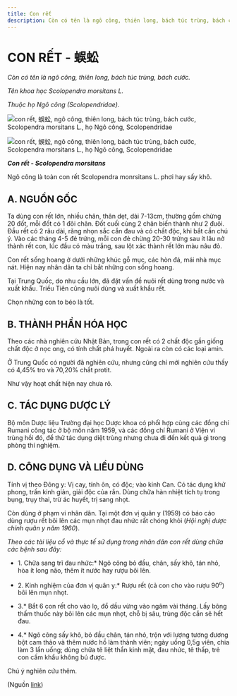 ```yaml
---
title: Con rết
description: Còn có tên là ngô công, thiên long, bách túc trùng, bách cước. Tên khoa học Scolopendra morsitans L.. Thuộc họ Ngô công (Scolopendridae). Ngô công là toàn con rết Scolopendra monrsitans L. phơi hay sấy khô.
---
```

# CON RẾT - 蜈蚣

*Còn có tên là ngô công, thiên long, bách túc trùng, bách cước.*

*Tên khoa học Scolopendra morsitans L.*

*Thuộc họ Ngô công (Scolopendridae).*

![con rết, 蜈蚣, ngô công, thiên long, bách túc trùng, bách cước, Scolopendra morsitans L., họ Ngô công, Scolopendridae](/imgs/do-tat-loi/ctvvtvn/con-ret.jpg)

![con rết, 蜈蚣, ngô công, thiên long, bách túc trùng, bách cước, Scolopendra morsitans L., họ Ngô công, Scolopendridae](/imgs/do-tat-loi/ctvvtvn/con-ret-2.jpg)

***Con rết - Scolopendra morsitans***

Ngô công là toàn con rết Scolopendra monrsitans L. phơi hay sấy khô.

## A. NGUỒN GỐC

Ta dùng con rết lớn, nhiều chân, thân dẹt, dài 7-13cm, thường gồm chừng 20 đốt, mỗi đốt có 1 đôi chân. Đốt cuối cùng 2 chân biến thành như 2 đuôi. Đầu rết có 2 râu dài, răng nhọn sắc cắn đau và có chất độc, khi bắt cần chú ý. Vào các tháng 4-5 đẻ trứng, mỗi con đẻ chừng 20-30 trứng sau ít lâu nở thành rết con, lúc đầu có màu trắng, sau lột xác thành rết lớn màu nâu đỏ.

Con rết sống hoang ở dưới những khúc gỗ mục, các hòn đá, mái nhà mục nát. Hiện nay nhân dân ta chỉ bắt những con sống hoang.

Tại Trung Quốc, do nhu cầu lớn, đã đặt vấn đề nuôi rết dùng trong nước và xuất khẩu. Triều Tiên cũng nuôi dùng và xuất khẩu rết.

Chọn những con to béo là tốt.

## B. THÀNH PHẦN HÓA HỌC

Theo các nhà nghiên cứu Nhật Bản, trong con rết có 2 chất độc gần giống chất độc ở nọc ong, có tính chất phá huyết. Ngoài ra còn có các loại amin.

Ở Trung Quốc có người đã nghiên cứu, nhưng cũng chỉ mới nghiên cứu thấy có 4,45% tro và 70,20% chất protit.

Như vậy hoạt chất hiện nay chưa rõ.

## C. TÁC DỤNG DƯỢC LÝ

Bộ môn Dược liệu Trường đại học Dược khoa có phối hợp cùng các đồng chí Rumani công tác ở bộ môn năm 1959, và các đồng chí Rumani ở Viện vi trùng hồi đó, để thử tác dụng diệt trùng nhưng chưa đi đến kết quả gì trong phòng thí nghiệm.

## D. CÔNG DỤNG VÀ LIỀU DÙNG

Tính vị theo Đông y: Vị cay, tính ôn, có độc; vào kinh Can. Có tác dụng khử phong, trấn kinh giản, giải độc của rắn. Dùng chữa hàn nhiệt tích tụ trong bụng, trụy thai, trừ ác huyết, trị sang nhọt.

Còn dùng ở phạm vi nhân dân. Tại một đơn vị quân y (1959) có báo cáo dùng rượu rết bôi lên các mụn nhọt đau nhức rất chóng khỏi (*Hội nghị dược chính quân y năm 1960*).

*Theo các tài liệu cổ và thực tế sử dụng trong nhân dân con rết dùng chữa các bệnh sau đây:*

* 1\. Chữa sang trĩ đau nhức:* Ngô công bỏ đầu, chân, sấy khô, tán nhỏ, hòa ít long não, thêm ít nước hay rượu bôi lên.

* 2\. Kinh nghiệm của đơn vị quân y:* Rượu rết (cả con cho vào rượu 90<sup>o</sup>) bôi lên mụn nhọt.

* 3.* Bắt 6 con rết cho vào lọ, đổ dầu vừng vào ngâm vài tháng. Lấy bông thấm thuốc này bôi lên các mụn nhọt, chỗ bị sâu, trùng độc cắn sẽ hết đau.

* 4.* Ngô công sấy khô, bỏ đầu chân, tán nhỏ, trộn với lượng tương đương bột cam thảo và thêm nước hồ làm thành viên; ngày uống 0,5g viên, chia làm 3 lần uống; dùng chữa tê liệt thần kinh mặt, đau nhức, tê thấp, trẻ con cấm khẩu không bú được.

Chú ý nghiên cứu thêm.

(Nguồn <a href="http://www.thuocvuonnha.com/nhung-cay-thuoc-va-vi-thuoc-viet-nam/ket-qua-tra-cuu/con-ret" target="_blank">link</a>)
